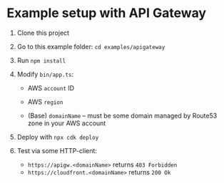 # Example setup with API Gateway

1. Clone this project

2. Go to this example folder: `cd examples/apigateway`

3. Run `npm install`

4. Modify `bin/app.ts`:

    - AWS `account` ID

    - AWS `region`

    - (Base) `domainName` – must be some domain managed by Route53 zone in your AWS account

5. Deploy with `npx cdk deploy`

6. Test via some HTTP-client:
    - `https://apigw.<domainName>` returns `403 Forbidden`
    - `https://cloudfront.<domainName>` returns `200 Ok`
